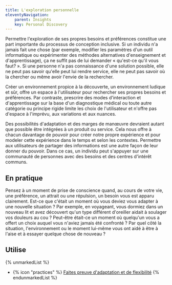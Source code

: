 ```yaml
---
title: L'exploration personnelle
eleventyNavigation:
    parent: Insights
    key: Personal Discovery
---
```


Permettre l'exploration de ses propres besoins et préférences constitue une part importante du processus de conception
inclusive. Si un individu n'a jamais fait une chose (par exemple, modifier les paramètres d'un outil informatique ou
expérimenter des méthodes alternatives d'enseignement et d'apprentissage), ça ne suffit pas de lui demander « qu'est-ce
qu'il vous faut? ». Si une personne n'a pas connaissance d'une solution possible, elle ne peut pas savoir qu'elle peut
lui rendre service, elle ne peut pas savoir où la chercher ou même avoir l'envie de la rechercher.

Créer un environnement propice à la découverte, un environnement ludique et sûr, offre un espace à l'utilisateur pour
rechercher ses propres besoins et préférences. Par contraste, prescrire des modes d'interaction et d'apprentissage sur
la base d'un diagnostique médical ou toute autre catégorie ou principe rigide limite les choix de l'utilisateur et
n'offre pas d'espace à l'imprévu, aux variations et aux nuances.

Des possibilités d'adaptation et des marges de manœuvre devraient autant que possible être intégrées à un produit ou
service.  Cela nous offre à chacun davantage de pouvoir pour créer notre propre expérience et pour modeler cette
expérience dans le temps et selon les contextes. Permettre aux utilisateurs de partager des informations est une autre
façon de leur donner du pouvoir. Dans ce cas, un individu peut s'appuyer sur une communauté de personnes avec des
besoins et des centres d'intérêt communs.

## En pratique

Pensez à un moment de prise de conscience quand, au cours de votre vie, une préférence, un attrait ou une répulsion, un
besoin vous est apparu clairement. Est-ce que c'était un moment où vous deviez vous adapter à une nouvelle situation ?
Par exemple, en voyageant, vous dormiez dans un nouveau lit et avez découvert qu'un type différent d'oreiller aidait à
soulager vos douleurs au cou ? Peut-être était-ce un moment où quelqu'un vous a offert un choix auquel vous n'aviez
jamais été confronté ? Par quel côté la situation, l'environnement ou le moment lui-même vous ont aidé à être à l'aise
et à essayer quelque chose de nouveau ?

## Utilise

{% unmarkedList %}
* {% icon "practices" %} [Faites preuve d'adaptation et de flexibilité](../../pratiques/faites-preuve-dadaptation-et-de-flexibilite/)
{% endunmarkedList %}
